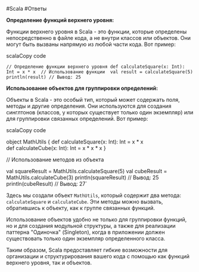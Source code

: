 
#Scala 
#Ответы 

**Определение функций верхнего уровня:**

Функции верхнего уровня в Scala - это функции, которые определены непосредственно в файле кода, а не внутри классов или объектов. Они могут быть вызваны напрямую из любой части кода. Вот пример:

scalaCopy code

`// Определение функции верхнего уровня def calculateSquare(x: Int): Int = x * x  // Использование функции 
val result = calculateSquare(5) 
println(result) // Вывод: 25`

**Использование объектов для группировки определений:**

Объекты в Scala - это особый тип, который может содержать поля, методы и другие определения. Они используются для создания синглтонов (классов, у которых существует только один экземпляр) или для группировки связанных определений. Вот пример:

scalaCopy code

object MathUtils { 
def calculateSquare(x: Int): Int = x * x    
def calculateCube(x: Int): Int = x * x * x
}  

// Использование методов из объекта 

val squareResult = MathUtils.calculateSquare(5) 
val cubeResult = MathUtils.calculateCube(3)  println(squareResult) // Вывод: 25 println(cubeResult)   // Вывод: 27`

Здесь мы создали объект `MathUtils`, который содержит два метода: `calculateSquare` и `calculateCube`. Эти методы можно вызвать, обратившись к объекту, как к группе связанных функций.

Использование объектов удобно не только для группировки функций, но и для создания модульной структуры, а также для реализации паттерна "Одиночка" (Singleton), когда в приложении должен существовать только один экземпляр определенного класса.

Таким образом, Scala предоставляет гибкие возможности для организации и структурирования вашего кода с помощью как функций верхнего уровня, так и объектов.